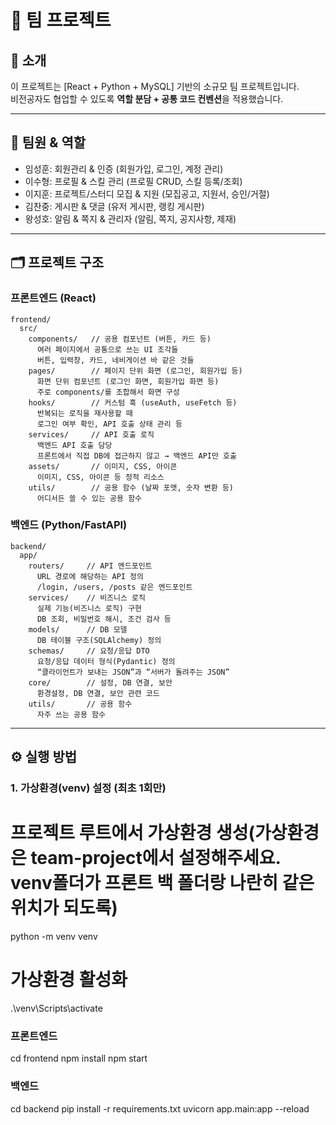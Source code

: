 # 🚀 팀 프로젝트

## 📖 소개
이 프로젝트는 [React + Python + MySQL] 기반의 소규모 팀 프로젝트입니다.  
비전공자도 협업할 수 있도록 **역할 분담 + 공통 코드 컨벤션**을 적용했습니다.  

---

## 👥 팀원 & 역할
- 임성훈: 회원관리 & 인증 (회원가입, 로그인, 계정 관리)
- 이수형: 프로필 & 스킬 관리 (프로필 CRUD, 스킬 등록/조회)
- 이지훈: 프로젝트/스터디 모집 & 지원 (모집공고, 지원서, 승인/거절)
- 김찬중: 게시판 & 댓글 (유저 게시판, 랭킹 게시판)
- 왕성호: 알림 & 쪽지 & 관리자 (알림, 쪽지, 공지사항, 제재)

---

## 🗂 프로젝트 구조
### 프론트엔드 (React)
```
frontend/
  src/
    components/   // 공용 컴포넌트 (버튼, 카드 등)
      여러 페이지에서 공통으로 쓰는 UI 조각들
      버튼, 입력창, 카드, 네비게이션 바 같은 것들
    pages/        // 페이지 단위 화면 (로그인, 회원가입 등)
      화면 단위 컴포넌트 (로그인 화면, 회원가입 화면 등)
      주로 components/를 조합해서 화면 구성
    hooks/        // 커스텀 훅 (useAuth, useFetch 등)
      반복되는 로직을 재사용할 때
      로그인 여부 확인, API 호출 상태 관리 등
    services/     // API 호출 로직
      백엔드 API 호출 담당
      프론트에서 직접 DB에 접근하지 않고 → 백엔드 API만 호출
    assets/       // 이미지, CSS, 아이콘
      이미지, CSS, 아이콘 등 정적 리소스
    utils/        // 공용 함수 (날짜 포맷, 숫자 변환 등)
      어디서든 쓸 수 있는 공용 함수
```

### 백엔드 (Python/FastAPI)
```
backend/
  app/
    routers/     // API 엔드포인트
      URL 경로에 해당하는 API 정의
      /login, /users, /posts 같은 엔드포인트
    services/    // 비즈니스 로직
      실제 기능(비즈니스 로직) 구현
      DB 조회, 비밀번호 해시, 조건 검사 등
    models/      // DB 모델
      DB 테이블 구조(SQLAlchemy) 정의
    schemas/     // 요청/응답 DTO
      요청/응답 데이터 형식(Pydantic) 정의
      “클라이언트가 보내는 JSON”과 “서버가 돌려주는 JSON”
    core/        // 설정, DB 연결, 보안
      환경설정, DB 연결, 보안 관련 코드
    utils/       // 공용 함수
      자주 쓰는 공용 함수
```

---

## ⚙ 실행 방법

### 1. 가상환경(venv) 설정 (최초 1회만)

# 프로젝트 루트에서 가상환경 생성(가상환경은 team-project에서 설정해주세요. venv폴더가 프론트 백 폴더랑 나란히 같은위치가 되도록)
python -m venv venv

# 가상환경 활성화
.\venv\Scripts\activate

### 프론트엔드
cd frontend
npm install
npm start

### 백엔드
cd backend
pip install -r requirements.txt
uvicorn app.main:app --reload


